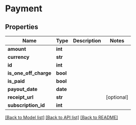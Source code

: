 # Payment

## Properties
Name | Type | Description | Notes
------------ | ------------- | ------------- | -------------
**amount** | **int** |  | 
**currency** | **str** |  | 
**id** | **int** |  | 
**is_one_off_charge** | **bool** |  | 
**is_paid** | **bool** |  | 
**payout_date** | **date** |  | 
**receipt_url** | **str** |  | [optional] 
**subscription_id** | **int** |  | 

[[Back to Model list]](../README.md#documentation-for-models) [[Back to API list]](../README.md#documentation-for-api-endpoints) [[Back to README]](../README.md)


